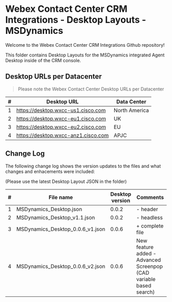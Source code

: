 # Webex Contact Center CRM Integrations - Desktop Layouts - MSDynamics

Welcome to the Webex Contact Center CRM Integrations Github repository!

This folder contains Desktop Layouts for the MSDynamics integrated Agent Desktop inside of the CRM console.

## Desktop URLs per Datacenter

> Please note the Webex Contact Center Desktop URLs per Datacenter

| #   | Desktop URL                         | Data Center   |
| --- | ----------------------------------- | ------------- |
| 1   | https://desktop.wxcc-us1.cisco.com  | North America |
| 2   | https://desktop.wxcc-eu1.cisco.com  | UK            |
| 3   | https://desktop.wxcc-eu2.cisco.com  | EU            |
| 4   | https://desktop.wxcc-anz1.cisco.com | APJC          |

## Change Log

The following change log shows the version updates to the files and what changes and enhacements were included:

(Please use the latest Desktop Layout JSON in the folder)

| #   | File name                        | Desktop version | Comments                                                           |
| --- | -------------------------------- | --------------- | ------------------------------------------------------------------ |
| 1   | MSDynamics_Desktop.json          | 0.0.2           | - header                                                           |
| 2   | MSDynamics_Desktop_v1.1.json     | 0.0.2           | - headless                                                         |
| 3   | MSDynamics_Desktop_0.0.6_v1.json | 0.0.6           | + complete file                                                    |
| 4   | MSDynamics_Desktop_0.0.6_v2.json | 0.0.6           | New feature added - Advanced Screenpop (CAD variable based search) |
